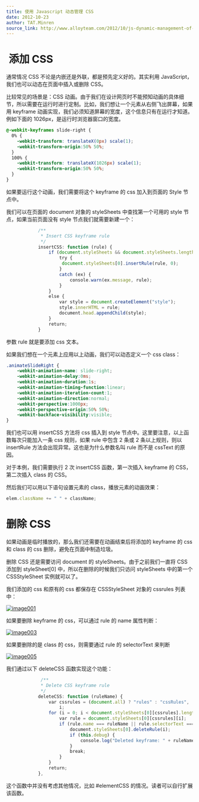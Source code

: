 ```yaml
---
title: 使用 Javascript 动态管理 CSS
date: 2012-10-23
author: TAT.Minren
source_link: http://www.alloyteam.com/2012/10/js-dynamic-management-of-css/
---
```


<!-- {% raw %} - for jekyll -->

#  添加 CSS

通常情况 CSS 不论是内嵌还是外联，都是预先定义好的。其实利用 JavaScript，我们也可以动态在页面中插入或删除 CSS。

比较常见的场景是：CSS 动画。由于我们在设计网页时不能预知动画的具体细节，所以需要在运行时进行定制。比如，我们想让一个元素从右侧飞出屏幕，如果用 keyframe 动画实现，我们必须知道屏幕的宽度，这个信息只有在运行才知道。  
例如下面的 1026px，是运行时浏览器窗口的宽度。

```css
@-webkit-keyframes slide-right {
  0% {
    -webkit-transform: translateX(0px) scale(1);
    -webkit-transform-origin:50% 50%;
  }
  100% {
    -webkit-transform: translateX(1026px) scale(1);
    -webkit-transform-origin:50% 50%;
  }
}
```

如果要运行这个动画，我们需要将这个 keyframe 的 css 加入到页面的 Style 节点中。

我们可以在页面的 document 对象的 styleSheets 中查找第一个可用的 style 节点，如果当前页面没有 style 节点我们就需要新建一个：

```javascript
            /**
             * Insert CSS keyframe rule
             */
            insertCSS: function (rule) {
                if (document.styleSheets && document.styleSheets.length) {
                    try {
                     document.styleSheets[0].insertRule(rule, 0);
                    }
                    catch (ex) {
                        console.warn(ex.message, rule);
                    }
                }
                else {
                    var style = document.createElement("style");
                    style.innerHTML = rule;
                    document.head.appendChild(style);
                }
                return;
            }
```

参数 rule 就是要添加 css 文本。

如果我们想在一个元素上应用以上动画，我们可以动态定义一个 css class：

```css
.animateSlideRight {
    -webkit-animation-name: slide-right;
    -webkit-animation-delay:0ms;
    -webkit-animation-duration:1s;
    -webkit-animation-timing-function:linear;
    -webkit-animation-iteration-count:1;
    -webkit-animation-direction:normal;
    -webkit-perspective:1000px;
    -webkit-perspective-origin:50% 50%;
    -webkit-backface-visibility:visible;
}
```

我们也可以用 insertCSS 方法将 css 插入到 style 节点中。这里要注意，以上函数每次只能加入一条 css 规则，如果 rule 中包含 2 条或 2 条以上规则，则以 insertRule 方法会出现异常。这也是为什么参数名叫 rule 而不是 cssText 的原因。

对于本例，我们需要执行 2 次 insertCSS 函数，第一次插入 keyframe 的 CSS，第二次插入 class 的 CSS。

然后我们可以用以下语句设置元素的 class，播放元素的动画效果：

```javascript
elem.className += " " + className;
```

# 删除 CSS

如果动画是临时播放的，那么我们还需要在动画结束后将添加的 keyframe 的 css 和 class 的 css 删除，避免在页面中制造垃圾。

删除 CSS 还是需要访问 document 的 styleSheets。由于之前我们一直将 CSS 添加到 styleSheet\[0] 中，所以在删除的时候我们只访问 styleSheets 中的第一个 CSSStyleSheet 实例就可以了。

我们添加的 css 和原有的 css 都保存在 CSSStyleSheet 对象的 cssrules 列表中：

[![](http://www.alloyteam.com/wp-content/uploads/2012/10/image001.png "image001")](http://www.alloyteam.com/wp-content/uploads/2012/10/image001.png)

如果要删除 keyframe 的 css，可以通过 rule 的 name 属性判断：

[![](http://www.alloyteam.com/wp-content/uploads/2012/10/image003.png "image003")](http://www.alloyteam.com/wp-content/uploads/2012/10/image003.png)

如果要删除的是 class 的 css，则需要通过 rule 的 selectorText 来判断

[![](http://www.alloyteam.com/wp-content/uploads/2012/10/image005.png "image005")](http://www.alloyteam.com/wp-content/uploads/2012/10/image005.png)

我们通过以下 deleteCSS 函数实现这个功能：

```javascript
             /**
             * Delete CSS keyframe rule
             */
            deleteCSS: function (ruleName) {
                var cssrules = (document.all) ? "rules" : "cssRules",
                    i;
                for (i = 0; i < document.styleSheets[0][cssrules].length; i += 1) {
                    var rule = document.styleSheets[0][cssrules][i];
                    if (rule.name === ruleName || rule.selectorText === '.'+ruleName) {
                        document.styleSheets[0].deleteRule(i);
                        if (this.debug) {
                            console.log("Deleted keyframe: " + ruleName);
                        }
                        break;
                    }
                }
                return;
            },
```

这个函数中并没有考虑其他情况，比如 #elementCSS 的情况。读者可以自行扩展该函数。

<!-- {% endraw %} - for jekyll -->